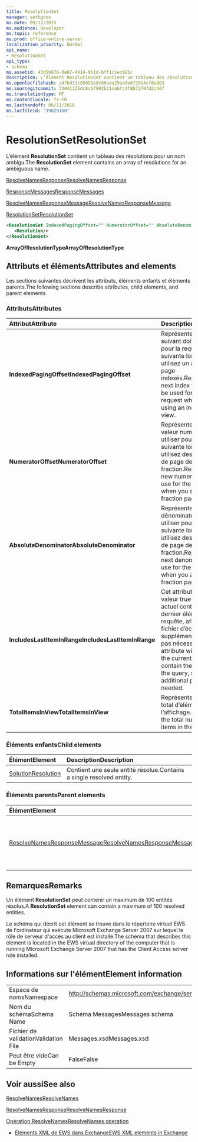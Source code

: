 ```yaml
---
title: ResolutionSet
manager: sethgros
ms.date: 09/17/2015
ms.audience: Developer
ms.topic: reference
ms.prod: office-online-server
localization_priority: Normal
api_name:
- ResolutionSet
api_type:
- schema
ms.assetid: 43d5b876-0e87-4414-9b1d-bff1c1ec825c
description: L’élément ResolutionSet contient un tableau des résolutions pour un nom ambigu.
ms.openlocfilehash: ad7bd31c85051e8c80aea25aa9e6f2914cf0ad01
ms.sourcegitcommit: 34041125dc8c5f993b21cebfc4f8b72f0fd2cb6f
ms.translationtype: MT
ms.contentlocale: fr-FR
ms.lasthandoff: 06/11/2018
ms.locfileid: "19829160"
---
```

# <a name="resolutionset"></a><span data-ttu-id="61a61-103">ResolutionSet</span><span class="sxs-lookup"><span data-stu-id="61a61-103">ResolutionSet</span></span>

<span data-ttu-id="61a61-104">L’élément **ResolutionSet** contient un tableau des résolutions pour un nom ambigu.</span><span class="sxs-lookup"><span data-stu-id="61a61-104">The **ResolutionSet** element contains an array of resolutions for an ambiguous name.</span></span> 
  
[<span data-ttu-id="61a61-105">ResolveNamesResponse</span><span class="sxs-lookup"><span data-stu-id="61a61-105">ResolveNamesResponse</span></span>](resolvenamesresponse.md)
  
[<span data-ttu-id="61a61-106">ResponseMessages</span><span class="sxs-lookup"><span data-stu-id="61a61-106">ResponseMessages</span></span>](responsemessages.md)
  
[<span data-ttu-id="61a61-107">ResolveNamesResponseMessage</span><span class="sxs-lookup"><span data-stu-id="61a61-107">ResolveNamesResponseMessage</span></span>](resolvenamesresponsemessage.md)
  
[<span data-ttu-id="61a61-108">ResolutionSet</span><span class="sxs-lookup"><span data-stu-id="61a61-108">ResolutionSet</span></span>](resolutionset.md)
  
```xml
<ResolutionSet IndexedPagingOffset="" NumeratorOffset="" AbsoluteDenominator="" IncludesLastItemInRange="" TotalItemsInView="">
   <Resolution/>
</ResolutionSet>
```

 <span data-ttu-id="61a61-109">**ArrayOfResolutionType**</span><span class="sxs-lookup"><span data-stu-id="61a61-109">**ArrayOfResolutionType**</span></span>
## <a name="attributes-and-elements"></a><span data-ttu-id="61a61-110">Attributs et éléments</span><span class="sxs-lookup"><span data-stu-id="61a61-110">Attributes and elements</span></span>

<span data-ttu-id="61a61-111">Les sections suivantes décrivent les attributs, éléments enfants et éléments parents.</span><span class="sxs-lookup"><span data-stu-id="61a61-111">The following sections describe attributes, child elements, and parent elements.</span></span>
  
### <a name="attributes"></a><span data-ttu-id="61a61-112">Attributs</span><span class="sxs-lookup"><span data-stu-id="61a61-112">Attributes</span></span>

|<span data-ttu-id="61a61-113">**Attribut**</span><span class="sxs-lookup"><span data-stu-id="61a61-113">**Attribute**</span></span>|<span data-ttu-id="61a61-114">**Description**</span><span class="sxs-lookup"><span data-stu-id="61a61-114">**Description**</span></span>|
|:-----|:-----|
|<span data-ttu-id="61a61-115">**IndexedPagingOffset**</span><span class="sxs-lookup"><span data-stu-id="61a61-115">**IndexedPagingOffset**</span></span> <br/> |<span data-ttu-id="61a61-116">Représente l’index suivant doit être utilisé pour la requête suivante lorsque vous utilisez un affichage de page indexés.</span><span class="sxs-lookup"><span data-stu-id="61a61-116">Represents the next index that should be used for the next request when you are using an indexed page view.</span></span>  <br/> |
|<span data-ttu-id="61a61-117">**NumeratorOffset**</span><span class="sxs-lookup"><span data-stu-id="61a61-117">**NumeratorOffset**</span></span> <br/> |<span data-ttu-id="61a61-118">Représente la nouvelle valeur numérateur à utiliser pour la requête suivante lorsque vous utilisez des affichages de page de fraction.</span><span class="sxs-lookup"><span data-stu-id="61a61-118">Represents the new numerator value to use for the next request when you are using fraction page views.</span></span>  <br/> |
|<span data-ttu-id="61a61-119">**AbsoluteDenominator**</span><span class="sxs-lookup"><span data-stu-id="61a61-119">**AbsoluteDenominator**</span></span> <br/> |<span data-ttu-id="61a61-120">Représente le dénominateur suivant à utiliser pour la requête suivante lorsque vous utilisez des affichages de page de fraction.</span><span class="sxs-lookup"><span data-stu-id="61a61-120">Represents the next denominator to use for the next request when you are using fraction page views.</span></span>  <br/> |
|<span data-ttu-id="61a61-121">**IncludesLastItemInRange**</span><span class="sxs-lookup"><span data-stu-id="61a61-121">**IncludesLastItemInRange**</span></span> <br/> |<span data-ttu-id="61a61-122">Cet attribut sera la valeur true si le résultat actuel contient le dernier élément dans la requête, afin que le fichier d’échange supplémentaire n’est pas nécessaire.</span><span class="sxs-lookup"><span data-stu-id="61a61-122">This attribute will be true if the current results contain the last item in the query, so that additional paging is not needed.</span></span>  <br/> |
|<span data-ttu-id="61a61-123">**TotalItemsInView**</span><span class="sxs-lookup"><span data-stu-id="61a61-123">**TotalItemsInView**</span></span> <br/> |<span data-ttu-id="61a61-124">Représente le nombre total d’éléments dans l’affichage.</span><span class="sxs-lookup"><span data-stu-id="61a61-124">Represents the total number of items in the view.</span></span>  <br/> |
   
### <a name="child-elements"></a><span data-ttu-id="61a61-125">Éléments enfants</span><span class="sxs-lookup"><span data-stu-id="61a61-125">Child elements</span></span>

|<span data-ttu-id="61a61-126">**Élément**</span><span class="sxs-lookup"><span data-stu-id="61a61-126">**Element**</span></span>|<span data-ttu-id="61a61-127">**Description**</span><span class="sxs-lookup"><span data-stu-id="61a61-127">**Description**</span></span>|
|:-----|:-----|
|[<span data-ttu-id="61a61-128">Solution</span><span class="sxs-lookup"><span data-stu-id="61a61-128">Resolution</span></span>](resolution.md) <br/> |<span data-ttu-id="61a61-129">Contient une seule entité résolue.</span><span class="sxs-lookup"><span data-stu-id="61a61-129">Contains a single resolved entity.</span></span>  <br/> |
   
### <a name="parent-elements"></a><span data-ttu-id="61a61-130">Éléments parents</span><span class="sxs-lookup"><span data-stu-id="61a61-130">Parent elements</span></span>

|<span data-ttu-id="61a61-131">**Élément**</span><span class="sxs-lookup"><span data-stu-id="61a61-131">**Element**</span></span>|<span data-ttu-id="61a61-132">**Description**</span><span class="sxs-lookup"><span data-stu-id="61a61-132">**Description**</span></span>|
|:-----|:-----|
|[<span data-ttu-id="61a61-133">ResolveNamesResponseMessage</span><span class="sxs-lookup"><span data-stu-id="61a61-133">ResolveNamesResponseMessage</span></span>](resolvenamesresponsemessage.md) <br/> |<span data-ttu-id="61a61-134">Contient l’état et les résultats d’une demande ResolveNames.</span><span class="sxs-lookup"><span data-stu-id="61a61-134">Contains the status and result of a ResolveNames request.</span></span>  <br/> |
   
## <a name="remarks"></a><span data-ttu-id="61a61-135">Remarques</span><span class="sxs-lookup"><span data-stu-id="61a61-135">Remarks</span></span>

<span data-ttu-id="61a61-136">Un élément **ResolutionSet** peut contenir un maximum de 100 entités résolus.</span><span class="sxs-lookup"><span data-stu-id="61a61-136">A **ResolutionSet** element can contain a maximum of 100 resolved entities.</span></span> 
  
<span data-ttu-id="61a61-137">Le schéma qui décrit cet élément se trouve dans le répertoire virtuel EWS de l'ordinateur qui exécute Microsoft Exchange Server 2007 sur lequel le rôle de serveur d'accès au client est installé.</span><span class="sxs-lookup"><span data-stu-id="61a61-137">The schema that describes this element is located in the EWS virtual directory of the computer that is running Microsoft Exchange Server 2007 that has the Client Access server role installed.</span></span>
  
## <a name="element-information"></a><span data-ttu-id="61a61-138">Informations sur l'élément</span><span class="sxs-lookup"><span data-stu-id="61a61-138">Element information</span></span>

|||
|:-----|:-----|
|<span data-ttu-id="61a61-139">Espace de noms</span><span class="sxs-lookup"><span data-stu-id="61a61-139">Namespace</span></span>  <br/> |http://schemas.microsoft.com/exchange/services/2006/messages  <br/> |
|<span data-ttu-id="61a61-140">Nom du schéma</span><span class="sxs-lookup"><span data-stu-id="61a61-140">Schema Name</span></span>  <br/> |<span data-ttu-id="61a61-141">Schéma Messages</span><span class="sxs-lookup"><span data-stu-id="61a61-141">Messages schema</span></span>  <br/> |
|<span data-ttu-id="61a61-142">Fichier de validation</span><span class="sxs-lookup"><span data-stu-id="61a61-142">Validation File</span></span>  <br/> |<span data-ttu-id="61a61-143">Messages.xsd</span><span class="sxs-lookup"><span data-stu-id="61a61-143">Messages.xsd</span></span>  <br/> |
|<span data-ttu-id="61a61-144">Peut être vide</span><span class="sxs-lookup"><span data-stu-id="61a61-144">Can be Empty</span></span>  <br/> |<span data-ttu-id="61a61-145">False</span><span class="sxs-lookup"><span data-stu-id="61a61-145">False</span></span>  <br/> |
   
## <a name="see-also"></a><span data-ttu-id="61a61-146">Voir aussi</span><span class="sxs-lookup"><span data-stu-id="61a61-146">See also</span></span>



[<span data-ttu-id="61a61-147">ResolveNames</span><span class="sxs-lookup"><span data-stu-id="61a61-147">ResolveNames</span></span>](resolvenames.md)
  
[<span data-ttu-id="61a61-148">ResolveNamesResponse</span><span class="sxs-lookup"><span data-stu-id="61a61-148">ResolveNamesResponse</span></span>](resolvenamesresponse.md)
  
[<span data-ttu-id="61a61-149">Opération ResolveNames</span><span class="sxs-lookup"><span data-stu-id="61a61-149">ResolveNames operation</span></span>](resolvenames-operation.md)


- [<span data-ttu-id="61a61-150">Éléments XML de EWS dans Exchange</span><span class="sxs-lookup"><span data-stu-id="61a61-150">EWS XML elements in Exchange</span></span>](ews-xml-elements-in-exchange.md)


